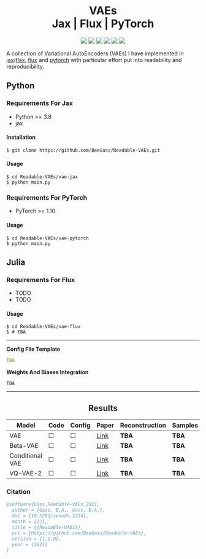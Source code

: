 <h1 align="center">
  <b>VAEs</b><br> 
  <b>Jax | Flux | PyTorch</b><br> 
</h1>

<p align="center">
      <a href="https://www.python.org/">
        <img src="https://img.shields.io/badge/Python-3.8-ff69b4.svg" /></a>
       <a href= "https://pytorch.org/">
        <img src="https://img.shields.io/badge/PyTorch-1.10-2BAF2B.svg" /></a>
       <a href= "https://fluxml.ai/">
        <img src="https://img.shields.io/badge/Flux-v0.12.8-red" /></a>
       <a href= "https://github.com/google/jax">
        <img src="https://img.shields.io/badge/Jax-v0.1.75-yellow" /></a>
       <a href= "https://github.com/BeeGass/VAEs/blob/master/LICENSE">
        <img src="https://img.shields.io/badge/license-Apache2.0-blue.svg" /></a>
         <a href= "http://twitter.com/intent/tweet?text=Readable-VAEs:%20A%20Collection%20Of%20VAEs%20Written%20In%20PyTorch%20And%20Jax%3A&url=https://github.com/BeeGass/Readable-VAEs">
        <img src="https://img.shields.io/twitter/url/https/shields.io.svg?style=social" /></a>

</p>

A collection of Variational AutoEncoders (VAEs) I have implemented in [jax](https://github.com/google/jax)/[flax](https://github.com/google/flax), [flux](https://fluxml.ai/) and [pytorch](https://PyTorch.org/) with particular effort put into readability and reproducibility. 

## Python 
### Requirements For Jax
- Python >= 3.8
- jax

#### Installation
```
$ git clone https://github.com/BeeGass/Readable-VAEs.git
```

#### Usage
```
$ cd Readable-VAEs/vae-jax
$ python main.py 
```

### Requirements For PyTorch
- PyTorch >= 1.10

#### Usage
```
$ cd Readable-VAEs/vae-pytorch
$ python main.py 
```

## Julia
### Requirements For Flux
- TODO
- TODO

#### Usage
```
$ cd Readable-VAEs/vae-flux
$ # TBA 
```
--- 

**Config File Template**
```yaml
TBA
```

**Weights And Biases Integration**
```
TBA
```

----
<h2 align="center">
  <b>Results</b><br>
</h2>


| Model           | Code  | Config  | Paper                                             | Reconstruction | Samples | 
|-----------------|-------|---------|---------------------------------------------------|----------------|---------|
| VAE             |&#9744;| &#9744; | [Link](https://arxiv.org/abs/1312.6114)           |     **TBA**    | **TBA** |
| Beta-VAE        |&#9744;| &#9744; | [Link](https://openreview.net/forum?id=Sy2fzU9gl) |     **TBA**    | **TBA** |
| Conditional VAE |&#9744;| &#9744; | [Link](https://openreview.net/forum?id=rJWXGDWd-H)|     **TBA**    | **TBA** |
| VQ-VAE-2        |&#9744;| &#9744; | [Link](https://arxiv.org/abs/1906.00446)          |     **TBA**    | **TBA** |

### Citation
```bib
@software{Gass_Readable-VAEs_2021,
  author = {Gass, B.A., Gass, B.A.},
  doi = {10.5281/zenodo.1234},
  month = {12},
  title = {{Readable-VAEs}},
  url = {https://github.com/BeeGass/Readable-VAEs},
  version = {1.0.0},
  year = {2021}
}
```
